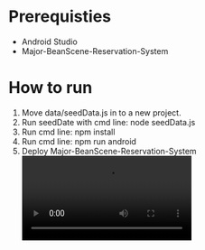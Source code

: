 # Prerequisties
- Android Studio
- Major-BeanScene-Reservation-System
# How to run
1. Move data/seedData.js in to a new project.
2. Run seedDate with cmd line: node seedData.js
3. Run cmd line: npm install
4. Run cmd line: npm run android
5. Deploy Major-BeanScene-Reservation-System
![mobile-demo](https://github.com/claxonode/Bean-Scene-Major-Mobile-App/blob/master/mobile-demo.mp4)
